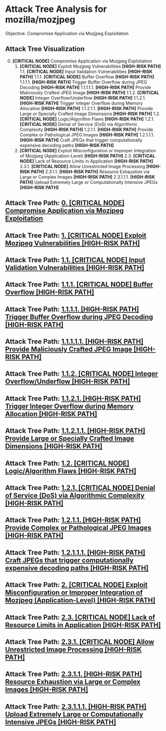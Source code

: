 # Attack Tree Analysis for mozilla/mozjpeg

Objective: Compromise Application via Mozjpeg Exploitation

## Attack Tree Visualization

0. **[CRITICAL NODE]** Compromise Application via Mozjpeg Exploitation
    1. **[CRITICAL NODE]** Exploit Mozjpeg Vulnerabilities **[HIGH-RISK PATH]**
        1.1. **[CRITICAL NODE]** Input Validation Vulnerabilities **[HIGH-RISK PATH]**
            1.1.1. **[CRITICAL NODE]** Buffer Overflow **[HIGH-RISK PATH]**
                1.1.1.1. **[HIGH-RISK PATH]** Trigger Buffer Overflow during JPEG Decoding **[HIGH-RISK PATH]**
                    1.1.1.1.1. **[HIGH-RISK PATH]** Provide Maliciously Crafted JPEG Image **[HIGH-RISK PATH]**
            1.1.2. **[CRITICAL NODE]** Integer Overflow/Underflow **[HIGH-RISK PATH]**
                1.1.2.1. **[HIGH-RISK PATH]** Trigger Integer Overflow during Memory Allocation **[HIGH-RISK PATH]**
                    1.1.2.1.1. **[HIGH-RISK PATH]** Provide Large or Specially Crafted Image Dimensions **[HIGH-RISK PATH]**
        1.2. **[CRITICAL NODE]** Logic/Algorithm Flaws **[HIGH-RISK PATH]**
            1.2.1. **[CRITICAL NODE]** Denial of Service (DoS) via Algorithmic Complexity **[HIGH-RISK PATH]**
                1.2.1.1. **[HIGH-RISK PATH]** Provide Complex or Pathological JPEG Images **[HIGH-RISK PATH]**
                    1.2.1.1.1. **[HIGH-RISK PATH]** Craft JPEGs that trigger computationally expensive decoding paths **[HIGH-RISK PATH]**
    2. **[CRITICAL NODE]** Exploit Misconfiguration or Improper Integration of Mozjpeg (Application-Level) **[HIGH-RISK PATH]**
        2.3. **[CRITICAL NODE]** Lack of Resource Limits in Application **[HIGH-RISK PATH]**
            2.3.1. **[CRITICAL NODE]** Allow Unrestricted Image Processing **[HIGH-RISK PATH]**
                2.3.1.1. **[HIGH-RISK PATH]** Resource Exhaustion via Large or Complex Images **[HIGH-RISK PATH]**
                    2.3.1.1.1. **[HIGH-RISK PATH]** Upload Extremely Large or Computationally Intensive JPEGs **[HIGH-RISK PATH]**


## Attack Tree Path: [0. **[CRITICAL NODE]** Compromise Application via Mozjpeg Exploitation](./attack_tree_paths/0___critical_node__compromise_application_via_mozjpeg_exploitation.md)



## Attack Tree Path: [1. **[CRITICAL NODE]** Exploit Mozjpeg Vulnerabilities **[HIGH-RISK PATH]**](./attack_tree_paths/1___critical_node__exploit_mozjpeg_vulnerabilities__high-risk_path_.md)



## Attack Tree Path: [1.1. **[CRITICAL NODE]** Input Validation Vulnerabilities **[HIGH-RISK PATH]**](./attack_tree_paths/1_1___critical_node__input_validation_vulnerabilities__high-risk_path_.md)



## Attack Tree Path: [1.1.1. **[CRITICAL NODE]** Buffer Overflow **[HIGH-RISK PATH]**](./attack_tree_paths/1_1_1___critical_node__buffer_overflow__high-risk_path_.md)



## Attack Tree Path: [1.1.1.1. **[HIGH-RISK PATH]** Trigger Buffer Overflow during JPEG Decoding **[HIGH-RISK PATH]**](./attack_tree_paths/1_1_1_1___high-risk_path__trigger_buffer_overflow_during_jpeg_decoding__high-risk_path_.md)



## Attack Tree Path: [1.1.1.1.1. **[HIGH-RISK PATH]** Provide Maliciously Crafted JPEG Image **[HIGH-RISK PATH]**](./attack_tree_paths/1_1_1_1_1___high-risk_path__provide_maliciously_crafted_jpeg_image__high-risk_path_.md)



## Attack Tree Path: [1.1.2. **[CRITICAL NODE]** Integer Overflow/Underflow **[HIGH-RISK PATH]**](./attack_tree_paths/1_1_2___critical_node__integer_overflowunderflow__high-risk_path_.md)



## Attack Tree Path: [1.1.2.1. **[HIGH-RISK PATH]** Trigger Integer Overflow during Memory Allocation **[HIGH-RISK PATH]**](./attack_tree_paths/1_1_2_1___high-risk_path__trigger_integer_overflow_during_memory_allocation__high-risk_path_.md)



## Attack Tree Path: [1.1.2.1.1. **[HIGH-RISK PATH]** Provide Large or Specially Crafted Image Dimensions **[HIGH-RISK PATH]**](./attack_tree_paths/1_1_2_1_1___high-risk_path__provide_large_or_specially_crafted_image_dimensions__high-risk_path_.md)



## Attack Tree Path: [1.2. **[CRITICAL NODE]** Logic/Algorithm Flaws **[HIGH-RISK PATH]**](./attack_tree_paths/1_2___critical_node__logicalgorithm_flaws__high-risk_path_.md)



## Attack Tree Path: [1.2.1. **[CRITICAL NODE]** Denial of Service (DoS) via Algorithmic Complexity **[HIGH-RISK PATH]**](./attack_tree_paths/1_2_1___critical_node__denial_of_service__dos__via_algorithmic_complexity__high-risk_path_.md)



## Attack Tree Path: [1.2.1.1. **[HIGH-RISK PATH]** Provide Complex or Pathological JPEG Images **[HIGH-RISK PATH]**](./attack_tree_paths/1_2_1_1___high-risk_path__provide_complex_or_pathological_jpeg_images__high-risk_path_.md)



## Attack Tree Path: [1.2.1.1.1. **[HIGH-RISK PATH]** Craft JPEGs that trigger computationally expensive decoding paths **[HIGH-RISK PATH]**](./attack_tree_paths/1_2_1_1_1___high-risk_path__craft_jpegs_that_trigger_computationally_expensive_decoding_paths__high-_f6ab1b5f.md)



## Attack Tree Path: [2. **[CRITICAL NODE]** Exploit Misconfiguration or Improper Integration of Mozjpeg (Application-Level) **[HIGH-RISK PATH]**](./attack_tree_paths/2___critical_node__exploit_misconfiguration_or_improper_integration_of_mozjpeg__application-level____94579115.md)



## Attack Tree Path: [2.3. **[CRITICAL NODE]** Lack of Resource Limits in Application **[HIGH-RISK PATH]**](./attack_tree_paths/2_3___critical_node__lack_of_resource_limits_in_application__high-risk_path_.md)



## Attack Tree Path: [2.3.1. **[CRITICAL NODE]** Allow Unrestricted Image Processing **[HIGH-RISK PATH]**](./attack_tree_paths/2_3_1___critical_node__allow_unrestricted_image_processing__high-risk_path_.md)



## Attack Tree Path: [2.3.1.1. **[HIGH-RISK PATH]** Resource Exhaustion via Large or Complex Images **[HIGH-RISK PATH]**](./attack_tree_paths/2_3_1_1___high-risk_path__resource_exhaustion_via_large_or_complex_images__high-risk_path_.md)



## Attack Tree Path: [2.3.1.1.1. **[HIGH-RISK PATH]** Upload Extremely Large or Computationally Intensive JPEGs **[HIGH-RISK PATH]**](./attack_tree_paths/2_3_1_1_1___high-risk_path__upload_extremely_large_or_computationally_intensive_jpegs__high-risk_pat_60efb011.md)




